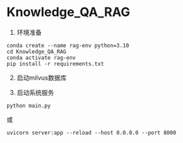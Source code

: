 # Knowledge_QA_RAG

1. 环境准备
```
conda create --name rag-env python=3.10
cd Knowledge_QA_RAG
conda activate rag-env
pip install -r requirements.txt
```
2. 启动milvus数据库


3. 启动系统服务
```
python main.py
```
或
```
uvicorn server:app --reload --host 0.0.0.0 --port 8000
```
